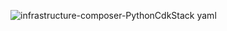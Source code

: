 ![infrastructure-composer-PythonCdkStack yaml](https://github.com/user-attachments/assets/592d992b-665a-45bd-8227-420e59e7e9d9)
